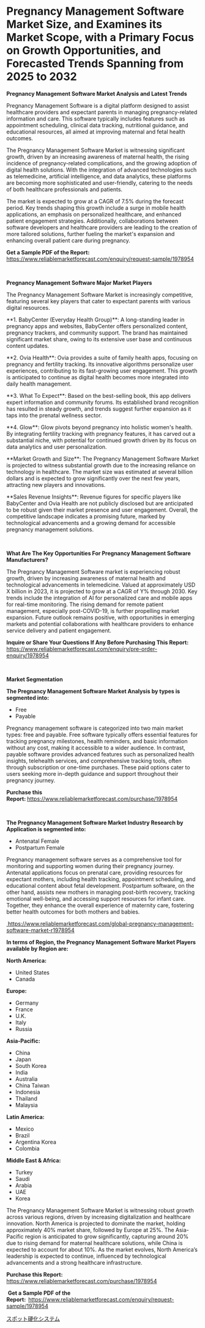 <p><h1>Pregnancy Management Software Market Size, and Examines its Market Scope, with a Primary Focus on Growth Opportunities, and Forecasted Trends Spanning from 2025 to 2032</h1></p><p><strong>Pregnancy Management Software Market Analysis and Latest Trends</strong></p>
<p><p>Pregnancy Management Software is a digital platform designed to assist healthcare providers and expectant parents in managing pregnancy-related information and care. This software typically includes features such as appointment scheduling, clinical data tracking, nutritional guidance, and educational resources, all aimed at improving maternal and fetal health outcomes.</p><p>The Pregnancy Management Software Market is witnessing significant growth, driven by an increasing awareness of maternal health, the rising incidence of pregnancy-related complications, and the growing adoption of digital health solutions. With the integration of advanced technologies such as telemedicine, artificial intelligence, and data analytics, these platforms are becoming more sophisticated and user-friendly, catering to the needs of both healthcare professionals and patients.</p><p>The market is expected to grow at a CAGR of 7.5% during the forecast period. Key trends shaping this growth include a surge in mobile health applications, an emphasis on personalized healthcare, and enhanced patient engagement strategies. Additionally, collaborations between software developers and healthcare providers are leading to the creation of more tailored solutions, further fueling the market's expansion and enhancing overall patient care during pregnancy.</p></p>
<p><strong>Get a Sample PDF of the Report:&nbsp;</strong> <a href="https://www.reliablemarketforecast.com/enquiry/request-sample/1978954?utm_campaign=1105&utm_medium=2&utm_source=Github&utm_content=ia&utm_term=15012025&utm_id=pregnancy-management-software">https://www.reliablemarketforecast.com/enquiry/request-sample/1978954</a></p>
<p>&nbsp;</p>
<p><strong>Pregnancy Management Software Major Market Players</strong></p>
<p><p>The Pregnancy Management Software Market is increasingly competitive, featuring several key players that cater to expectant parents with various digital resources. </p><p>**1. BabyCenter (Everyday Health Group)**: A long-standing leader in pregnancy apps and websites, BabyCenter offers personalized content, pregnancy trackers, and community support. The brand has maintained significant market share, owing to its extensive user base and continuous content updates. </p><p>**2. Ovia Health**: Ovia provides a suite of family health apps, focusing on pregnancy and fertility tracking. Its innovative algorithms personalize user experiences, contributing to its fast-growing user engagement. This growth is anticipated to continue as digital health becomes more integrated into daily health management.</p><p>**3. What To Expect**: Based on the best-selling book, this app delivers expert information and community forums. Its established brand recognition has resulted in steady growth, and trends suggest further expansion as it taps into the prenatal wellness sector.</p><p>**4. Glow**: Glow pivots beyond pregnancy into holistic women's health. By integrating fertility tracking with pregnancy features, it has carved out a substantial niche, with potential for continued growth driven by its focus on data analytics and user personalization.</p><p>**Market Growth and Size**: The Pregnancy Management Software Market is projected to witness substantial growth due to the increasing reliance on technology in healthcare. The market size was estimated at several billion dollars and is expected to grow significantly over the next few years, attracting new players and innovations.</p><p>**Sales Revenue Insights**: Revenue figures for specific players like BabyCenter and Ovia Health are not publicly disclosed but are anticipated to be robust given their market presence and user engagement. Overall, the competitive landscape indicates a promising future, marked by technological advancements and a growing demand for accessible pregnancy management solutions.</p></p>
<p>&nbsp;</p>
<p><strong>What Are The Key Opportunities For Pregnancy Management Software Manufacturers?</strong></p>
<p><p>The Pregnancy Management Software market is experiencing robust growth, driven by increasing awareness of maternal health and technological advancements in telemedicine. Valued at approximately USD X billion in 2023, it is projected to grow at a CAGR of Y% through 2030. Key trends include the integration of AI for personalized care and mobile apps for real-time monitoring. The rising demand for remote patient management, especially post-COVID-19, is further propelling market expansion. Future outlook remains positive, with opportunities in emerging markets and potential collaborations with healthcare providers to enhance service delivery and patient engagement.</p></p>
<p><strong>Inquire or Share Your Questions If Any Before Purchasing This Report:</strong> <a href="https://www.reliablemarketforecast.com/enquiry/pre-order-enquiry/1978954?utm_campaign=1105&utm_medium=2&utm_source=Github&utm_content=ia&utm_term=15012025&utm_id=pregnancy-management-software">https://www.reliablemarketforecast.com/enquiry/pre-order-enquiry/1978954</a></p>
<p>&nbsp;</p>
<p><strong>Market Segmentation</strong></p>
<p><strong>The Pregnancy Management Software Market Analysis by types is segmented into:</strong></p>
<p><ul><li>Free</li><li>Payable</li></ul></p>
<p><p>Pregnancy management software is categorized into two main market types: free and payable. Free software typically offers essential features for tracking pregnancy milestones, health reminders, and basic information without any cost, making it accessible to a wider audience. In contrast, payable software provides advanced features such as personalized health insights, telehealth services, and comprehensive tracking tools, often through subscription or one-time purchases. These paid options cater to users seeking more in-depth guidance and support throughout their pregnancy journey.</p></p>
<p><strong>Purchase this Report:&nbsp;</strong><a href="https://www.reliablemarketforecast.com/purchase/1978954?utm_campaign=1105&utm_medium=2&utm_source=Github&utm_content=ia&utm_term=15012025&utm_id=pregnancy-management-software">https://www.reliablemarketforecast.com/purchase/1978954</a></p>
<p>&nbsp;</p>
<p><strong>The Pregnancy Management Software Market Industry Research by Application is segmented into:</strong></p>
<p><ul><li>Antenatal Female</li><li>Postpartum Female</li></ul></p>
<p><p>Pregnancy management software serves as a comprehensive tool for monitoring and supporting women during their pregnancy journey. Antenatal applications focus on prenatal care, providing resources for expectant mothers, including health tracking, appointment scheduling, and educational content about fetal development. Postpartum software, on the other hand, assists new mothers in managing post-birth recovery, tracking emotional well-being, and accessing support resources for infant care. Together, they enhance the overall experience of maternity care, fostering better health outcomes for both mothers and babies.</p></p>
<p><a href="https://www.reliablemarketforecast.com/global-pregnancy-management-software-market-r1978954?utm_campaign=1105&utm_medium=2&utm_source=Github&utm_content=ia&utm_term=15012025&utm_id=pregnancy-management-software">&nbsp;https://www.reliablemarketforecast.com/global-pregnancy-management-software-market-r1978954</a></p>
<p><strong>In terms of Region, the Pregnancy Management Software Market Players available by Region are:</strong></p>
<p>
    <p> <strong> North America: </strong>
        <ul>
            <li>United States</li>
            <li>Canada</li>
        </ul>
        </p> 
    <p> <strong> Europe: </strong>
        <ul>
            <li>Germany</li>
            <li>France</li>
            <li>U.K.</li>
            <li>Italy</li>
            <li>Russia</li>
        </ul>
        </p> 
    <p> <strong> Asia-Pacific: </strong>
        <ul>
            <li>China</li>
            <li>Japan</li>
            <li>South Korea</li>
            <li>India</li>
            <li>Australia</li>
            <li>China Taiwan</li>
            <li>Indonesia</li>
            <li>Thailand</li>
            <li>Malaysia</li>
        </ul>
        </p> 
    <p> <strong> Latin America: </strong>
        <ul>
            <li>Mexico</li>
            <li>Brazil</li>
            <li>Argentina Korea</li>
            <li>Colombia</li>
        </ul>
        </p> 
    <p> <strong> Middle East & Africa: </strong>
        <ul>
            <li>Turkey</li>
            <li>Saudi</li>
            <li>Arabia</li>
            <li>UAE</li>
            <li>Korea</li>
        </ul>
    </p>
    </p>
<p><p>The Pregnancy Management Software Market is witnessing robust growth across various regions, driven by increasing digitalization and healthcare innovation. North America is projected to dominate the market, holding approximately 40% market share, followed by Europe at 25%. The Asia-Pacific region is anticipated to grow significantly, capturing around 20% due to rising demand for maternal healthcare solutions, while China is expected to account for about 10%. As the market evolves, North America’s leadership is expected to continue, influenced by technological advancements and a strong healthcare infrastructure.</p></p>
<p><strong>Purchase this Report: </strong><a href="https://www.reliablemarketforecast.com/purchase/1978954?utm_campaign=1105&utm_medium=2&utm_source=Github&utm_content=ia&utm_term=15012025&utm_id=pregnancy-management-software">https://www.reliablemarketforecast.com/purchase/1978954</a></p>
<p>&nbsp;<strong>Get a Sample PDF of the Report:&nbsp;&nbsp;</strong><a href="https://www.reliablemarketforecast.com/enquiry/request-sample/1978954?utm_campaign=1105&utm_medium=2&utm_source=Github&utm_content=ia&utm_term=15012025&utm_id=pregnancy-management-software">https://www.reliablemarketforecast.com/enquiry/request-sample/1978954</a></p>
<p><strong></strong></p>
<p><p><a href="https://github.com/lababdou/Market-Research-Report-List-6/blob/main/348432531057.md?utm_campaign=1105&utm_medium=2&utm_source=Github&utm_content=ia&utm_term=15012025&utm_id=pregnancy-management-software">スポット硬化システム</a></p></p>